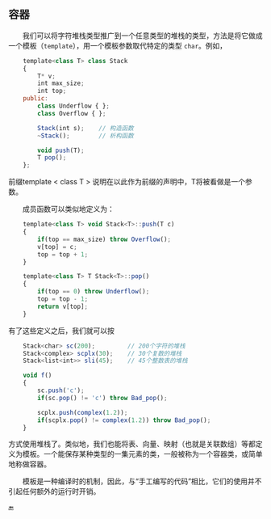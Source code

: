 ## 容器

  我们可以将字符堆栈类型推广到一个任意类型的堆栈的类型，方法是将它做成一个模板（`template`），用一个模板参数取代特定的类型 `char`。例如，

```javascript
    template<class T> class Stack
    {
        T* v;
        int max_size;
        int top;
    public:
        class Underflow { };
        class Overflow { };

        Stack(int s);    // 构造函数
        ~Stack();        // 析构函数

        void push(T);
        T pop();
    };
```

前缀template &lt; class T &gt; 说明在以此作为前缀的声明中，T将被看做是一个参数。

  成员函数可以类似地定义为：

```javascript
    template<class T> void Stack<T>::push(T c)
    {
        if(top == max_size) throw Overflow();
        v[top] = c;
        top = top + 1;
    }

    template<class T> T Stack<T>::pop()
    {
        if(top == 0) throw Underflow();
        top = top - 1;
        return v[top];
    }
```

有了这些定义之后，我们就可以按

```javascript
    Stack<char> sc(200);         // 200个字符的堆栈
    Stack<complex> scplx(30);    // 30个复数的堆栈
    Stack<list<int>> sli(45);    // 45个整数表的堆栈

    void f()
    {
        sc.push('c');
        if(sc.pop() != 'c') throw Bad_pop();

        scplx.push(complex(1.2));
        if(scplx.pop() != complex(1.2)) throw Bad_pop();
    }
```

方式使用堆栈了。类似地，我们也能将表、向量、映射（也就是关联数组）等都定义为模板。一个能保存某种类型的一集元素的类，一般被称为一个容器类，或简单地称做容器。

  模板是一种编译时的机制，因此，与“手工编写的代码”相比，它们的使用并不引起任何额外的运行时开销。

🔚

